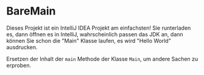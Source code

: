 BareMain
========
Dieses Projekt ist ein IntelliJ IDEA Projekt am einfachsten!
Sie runterladen es, dann öffnen es in IntelliJ, wahrscheinlich passen das JDK an,
dann können Sie schon die "Main" Klasse laufen, es wird "Hello World" ausdrucken.

Ersetzen der Inhalt der `main` Methode der Klasse `Main`, um andere Sachen zu erproben.

